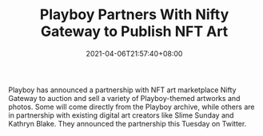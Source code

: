 ﻿---
title: "Playboy Partners With Nifty Gateway to Publish NFT Art"
date: 2021-04-06T21:57:40+08:00
lastmod: 2021-04-06T16:45:40+08:00
draft: false
authors: ["Jasmine"]
description: "Playboy has announced a partnership with NFT art marketplace Nifty Gateway to auction and sell a variety of Playboy-themed artworks and photos. Some will come directly from the Playboy archive, while others are in partnership with existing digital art creators like Slime Sunday and Kathryn Blake. They announced the partnership this Tuesday on Twitter."
featuredImage: "playboy-partners-with-nifty-gateway-to-publish-nft-art.png"
tags: ["Virtual World","Play to Earn"]
categories: ["news"]
news: ["Virtual World"]
weight: 
lightgallery: true
pinned: false
recommend: false
recommend1: false
---

Playboy has announced a partnership with NFT art marketplace Nifty Gateway to auction and sell a variety of Playboy-themed artworks and photos. Some will come directly from the Playboy archive, while others are in partnership with existing digital art creators like Slime Sunday and Kathryn Blake. They announced the partnership this Tuesday on Twitter.

<!--more-->

